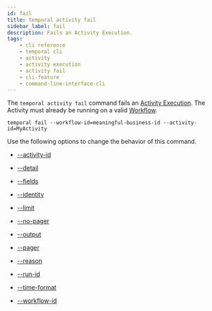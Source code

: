 ```yaml
---
id: fail
title: temporal activity fail
sidebar_label: fail
description: Fails an Activity Execution.
tags: 
    - cli reference
    - temporal cli 
    - activity
    - activity execution 
    - activity fail
    - cli-feature
    - command-line-interface-cli
---
```


The `temporal activity fail` command fails an [Activity Execution](/concepts/what-is-an-activity-execution).
The Activity must already be running on a valid [Workflow](/concepts/what-is-a-workflow).

`temporal fail --workflow-id=meaningful-business-id --activity-id=MyActivity`

Use the following options to change the behavior of this command.

- [--activity-id](/cli/cmd-options/activity-id)

- [--detail](/cli/cmd-options/detail)

- [--fields](/cli/cmd-options/fields)

- [--identity](/cli/cmd-options/identity)

- [--limit](/cli/cmd-options/limit)

- [--no-pager](/cli/cmd-options/no-pager)

- [--output](/cli/cmd-options/output)

- [--pager](/cli/cmd-options/pager)

- [--reason](/cli/cmd-options/reason)

- [--run-id](/cli/cmd-options/run-id)

- [--time-format](/cli/cmd-options/time-format)

- [--workflow-id](/cli/cmd-options/workflow-id)

